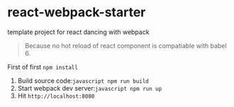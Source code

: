 # react-webpack-starter
template project for react dancing with webpack

> Because no hot reload of react component is compatiable with babel 6.

First of first ``` npm install ```

1. Build source code:```javascript npm run build ```
2. Start webpack dev server:```javascript npm run up ```
3. Hit ``` http://localhost:8080 ```
